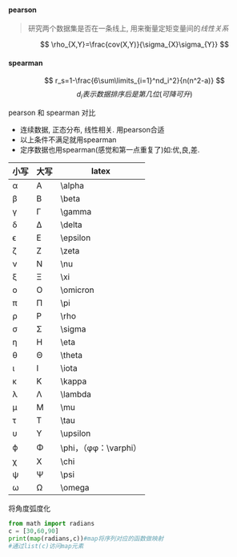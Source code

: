#### pearson
> 研究两个数据集是否在一条线上, 用来衡量定矩变量间的*线性关系*

$$
\rho_{X,Y}=\frac{cov(X,Y)}{\sigma_{X}\sigma_{Y}}
$$

#### spearman 
$$
r_s=1-\frac{6\sum\limits_{i=1}^nd_i^2}{n(n^2-a)} $$
$$d_i表示数据排序后是第几位(可降可升)$$

pearson 和 spearman 对比
- 连续数据, 正态分布, 线性相关. 用pearson合适
- 以上条件不满足就用spearman
- 定序数据也用spearman(感觉和第一点重复了)如:优,良,差.

小写|大写|latex
-|-|-
α|A|\alpha
β|B|\beta
γ|Γ|\gamma
δ|Δ|\delta
ϵ|E|\epsilon
ζ|Z|\zeta
ν|N|\nu
ξ|Ξ|\xi
ο|O|\omicron
π|Π|\pi
ρ|P|\rho
σ|Σ|\sigma
η|H|\eta
θ|Θ|\theta
ι|I|\iota
κ|K|\kappa
λ|Λ|\lambda
μ|M|\mu
τ|T|\tau
υ|Υ|\upsilon
ϕ|Φ|\phi，（φφ：\varphi）
χ|X|\chi
ψ|Ψ|\psi
ω|Ω|\omega

将角度弧度化
```python
from math import radians
c = [30,60,90]
print(map(radians,c))#map将序列对应的函数做映射
#通过list(c)访问map元素

